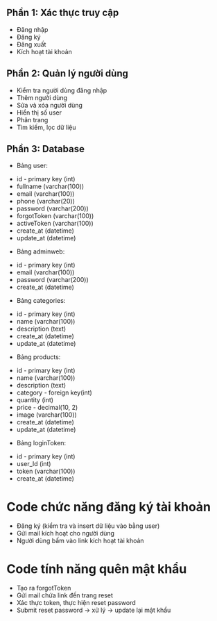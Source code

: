 ## Phần 1: Xác thực truy cập
- Đăng nhập
- Đăng ký
- Đăng xuất
- Kích hoạt tài khoản

## Phần 2: Quản lý người dùng
- Kiểm tra người dùng đăng nhập
- Thêm người dùng
- Sửa và xóa người dùng
- Hiển thị số user
- Phân trang
- Tìm kiếm, lọc dữ liệu

## Phần 3: Database

* Bảng user:
 + id - primary key (int)
 + fullname (varchar(100))
 + email (varchar(100))
 + phone (varchar(20))
 + password (varchar(200))
 + forgotToken (varchar(100))
 + activeToken (varchar(100))
 + create_at (datetime)
 + update_at (datetime)

* Bảng adminweb:
 + id - primary key (int)
 + email (varchar(100))
 + password (varchar(200))
 + create_at (datetime)

* Bảng categories:
 + id - primary key (int)
 + name (varchar(100))
 + description (text)
 + create_at (datetime)
 + update_at (datetime)

* Bảng products: 
 + id - primary key (int)
 + name (varchar(100))
 + description (text)
 + category - foreign key(int)
 + quantity (int)
 + price - decimal(10, 2)
 + image (varchar(100))
 + create_at (datetime)
 + update_at (datetime)

* Bảng loginToken:
 + id - primary key (int)
 + user_Id (int)
 + token (varchar(100))
 + create_at (datetime)

# Code chức năng đăng ký tài khoản
- Đăng ký (kiểm tra và insert dữ liệu vào bằng user)
- Gửi mail kích hoạt cho người dùng
- Người dùng bấm vào link kích hoạt tài khoản

# Code tính năng quên mật khẩu
- Tạo ra forgotToken 
- Gửi mail chứa link đến trang reset
- Xác thực token, thực hiện reset password
- Submit reset password -> xử lý -> update lại mật khẩu

